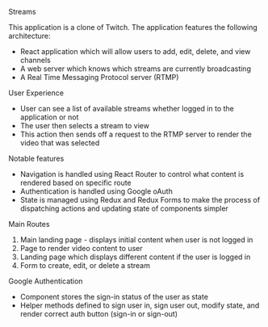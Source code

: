 Streams

This application is a clone of Twitch. The application features the following architecture:
- React application which will allow users to add, edit, delete, and view channels
- A web server which knows which streams are currently broadcasting
- A Real Time Messaging Protocol server (RTMP)

User Experience
- User can see a list of available streams whether logged in to the application or not
- The user then selects a stream to view 
- This action then sends off a request to the RTMP server to render the video that was selected

Notable features
- Navigation is handled using React Router to control what content is rendered based on specific route
- Authentication is handled using Google oAuth
- State is managed using Redux and Redux Forms to make the process of dispatching actions and updating state of components simpler

Main Routes
1) Main landing page - displays initial content when user is not logged in
2) Page to render video content to user
3) Landing page which displays different content if the user is logged in
4) Form to create, edit, or delete a stream

Google Authentication
- Component stores the sign-in status of the user as state
- Helper methods defined to sign user in, sign user out, modify state, and render correct auth button (sign-in or sign-out)
